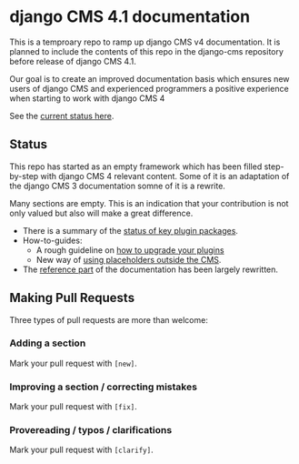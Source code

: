 # django CMS 4.1 documentation 

This is a temproary repo to ramp up django CMS v4 documentation. It is planned to include the contents of this repo in the django-cms repository 
before release  of django CMS 4.1.

Our goal is to create an improved documentation basis which ensures new users of django CMS and experienced programmers a positive experience when 
starting to work with django CMS 4

See the [current status here](https://django-cms-docs.readthedocs.io/en/latest/).


## Status

This repo has started as an empty framework which has been filled step-by-step with django CMS 4 relevant content. Some of it is an adaptation of 
the django CMS 3 documentation somne of it is a rewrite. 

Many sections are empty. This is an indication that your contribution is not only valued but also will make a great difference. 

* There is a summary of the [status of key plugin packages](https://django-cms-docs.readthedocs.io/en/latest/explanation/commonly_used_plugins.html).
* How-to-guides:
  - A rough guideline on [how to upgrade your plugins](https://django-cms-docs.readthedocs.io/en/latest/how_to/10a-upgrade_plugins.html)
  - New way of [using placeholders outside the CMS](https://django-cms-docs.readthedocs.io/en/latest/how_to/02-placeholders.html).
* The [reference part](https://django-cms-docs.readthedocs.io/en/latest/reference/index.html) of the documentation has been largely rewritten.

## Making Pull Requests

Three types of pull requests are more than welcome:

### Adding a section

Mark your pull request with `[new]`.

### Improving a section / correcting mistakes

Mark your pull request with `[fix]`.

### Provereading / typos / clarifications

Mark your pull request with `[clarify]`.
